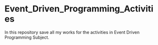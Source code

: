 # Event_Driven_Programming_Activities
In this repository save all my works for the activities in Event Driven Programming Subject.
